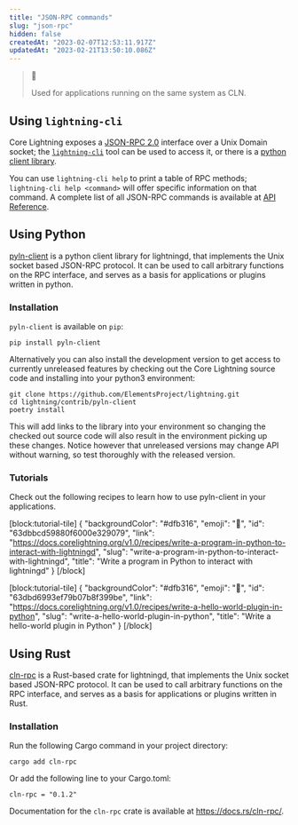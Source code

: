 ```yaml
---
title: "JSON-RPC commands"
slug: "json-rpc"
hidden: false
createdAt: "2023-02-07T12:53:11.917Z"
updatedAt: "2023-02-21T13:50:10.086Z"
---
```

> 📘 
> 
> Used for applications running on the same system as CLN.

## Using `lightning-cli`

Core Lightning exposes a [JSON-RPC 2.0](https://www.jsonrpc.org/specification) interface over a Unix Domain socket; the [`lightning-cli`](ref:lightning-cli) tool can be used to access it, or there is a [python client library](doc:json-rpc#using-python).

You can use `lightning-cli help` to print a table of RPC methods; `lightning-cli help <command>` will offer specific information on that command. A complete list of all JSON-RPC commands is available at [API Reference](ref:get_list_methods_resource).

## Using Python

[pyln-client](https://github.com/ElementsProject/lightning/tree/master/contrib/pyln-client) is a python client library for lightningd, that implements the Unix socket based JSON-RPC protocol. It can be used to call arbitrary functions on the RPC interface, and serves as a basis for applications or plugins written in python.

### Installation

`pyln-client` is available on `pip`:

```shell
pip install pyln-client
```



Alternatively you can also install the development version to get access to currently unreleased features by checking out the Core Lightning source code and installing into your python3 environment:

```shell
git clone https://github.com/ElementsProject/lightning.git
cd lightning/contrib/pyln-client
poetry install
```



This will add links to the library into your environment so changing the checked out source code will also result in the environment picking up these changes. Notice however that unreleased versions may change API without warning, so test thoroughly with the released version.

### Tutorials

Check out the following recipes to learn how to use pyln-client in your applications.


[block:tutorial-tile]
{
  "backgroundColor": "#dfb316",
  "emoji": "🦉",
  "id": "63dbbcd59880f6000e329079",
  "link": "https://docs.corelightning.org/v1.0/recipes/write-a-program-in-python-to-interact-with-lightningd",
  "slug": "write-a-program-in-python-to-interact-with-lightningd",
  "title": "Write a program in Python to interact with lightningd"
}
[/block]





[block:tutorial-tile]
{
  "backgroundColor": "#dfb316",
  "emoji": "🦉",
  "id": "63dbd6993ef79b07b8f399be",
  "link": "https://docs.corelightning.org/v1.0/recipes/write-a-hello-world-plugin-in-python",
  "slug": "write-a-hello-world-plugin-in-python",
  "title": "Write a hello-world plugin in Python"
}
[/block]




## Using Rust

[cln-rpc](https://crates.io/crates/cln-rpc) is a Rust-based crate for lightningd, that implements the Unix socket based JSON-RPC protocol. It can be used to call arbitrary functions on the RPC interface, and serves as a basis for applications or plugins written in Rust.

### Installation

Run the following Cargo command in your project directory:

```shell
cargo add cln-rpc
```



Or add the following line to your Cargo.toml:

```Text Cargo.toml
cln-rpc = "0.1.2"
```



Documentation for the `cln-rpc` crate is available at <https://docs.rs/cln-rpc/>.
